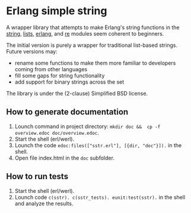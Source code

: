 # Erlang simple string


A wrapper library that attempts to make Erlang's string functions in the [string](http://erlang.org/doc/man/string.html), [lists](http://erlang.org/doc/man/lists.html), [erlang](http://erlang.org/doc/man/erlang.html), and [re](http://erlang.org/doc/man/re.html) modules seem coherent to beginners.

The initial version is purely a wrapper for traditional list-based strings.  Future versions may:

* rename some functions to make them more familiar to developers coming from other languages
* fill some gaps for string functionality
* add support for binary strings across the set

The library is under the (2-clause) Simplified BSD license.

## How to generate documentation
1. Lounch command in project directory: `mkdir doc &&  cp -f overview.edoc doc/overview.edoc`.
2. Start the shell (erl/werl).
3. Lounch the code `edoc:files(["sstr.erl"], [{dir, "doc"}]).` in the shell.
4. Open file index.html in the `doc` subfolder.

## How to run tests
1. Start the shell (erl/werl).
2. Lounch code `c(sstr). c(sstr_tests). eunit:test(sstr).` in the shell and analyze the results.

